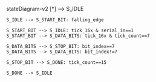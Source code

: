 stateDiagram-v2
    [*] --> S_IDLE

    S_IDLE --> S_START_BIT: falling_edge

    S_START_BIT --> S_IDLE: tick_16x & serial_in==1
    S_START_BIT --> S_DATA_BITS: tick_16x & tick_count==7

    S_DATA_BITS --> S_STOP_BIT: bit_index==7
    S_DATA_BITS --> S_DATA_BITS: bit_index!=7

    S_STOP_BIT --> S_DONE: tick_count==15

    S_DONE --> S_IDLE
